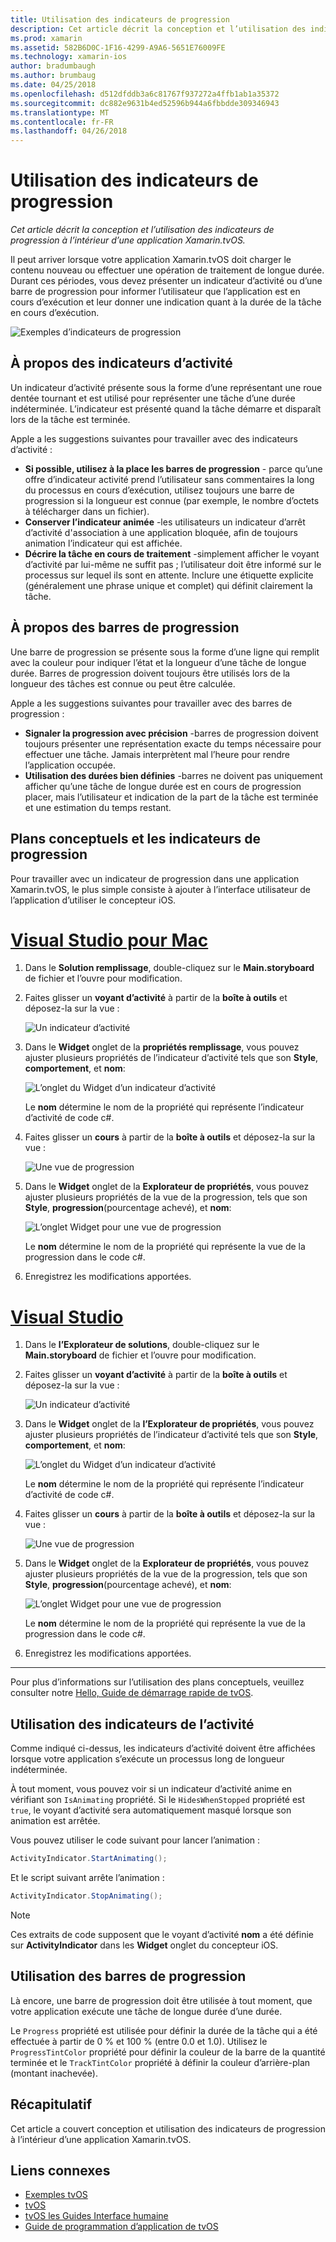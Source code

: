 ```yaml
---
title: Utilisation des indicateurs de progression
description: Cet article décrit la conception et l’utilisation des indicateurs de progression à l’intérieur d’une application Xamarin.tvOS.
ms.prod: xamarin
ms.assetid: 582B6D0C-1F16-4299-A9A6-5651E76009FE
ms.technology: xamarin-ios
author: bradumbaugh
ms.author: brumbaug
ms.date: 04/25/2018
ms.openlocfilehash: d512dfddb3a6c81767f937272a4ffb1ab1a35372
ms.sourcegitcommit: dc882e9631b4ed52596b944a6fbbdde309346943
ms.translationtype: MT
ms.contentlocale: fr-FR
ms.lasthandoff: 04/26/2018
---
```

# <a name="working-with-progress-indicators"></a>Utilisation des indicateurs de progression

_Cet article décrit la conception et l’utilisation des indicateurs de progression à l’intérieur d’une application Xamarin.tvOS._

Il peut arriver lorsque votre application Xamarin.tvOS doit charger le contenu nouveau ou effectuer une opération de traitement de longue durée. Durant ces périodes, vous devez présenter un indicateur d’activité ou d’une barre de progression pour informer l’utilisateur que l’application est en cours d’exécution et leur donner une indication quant à la durée de la tâche en cours d’exécution.

![Exemples d’indicateurs de progression](progress-indicators-images/intro01.png "exemples d’indicateurs de progression")

## <a name="about-activity-indicators"></a>À propos des indicateurs d’activité

Un indicateur d’activité présente sous la forme d’une représentant une roue dentée tournant et est utilisé pour représenter une tâche d’une durée indéterminée. L’indicateur est présenté quand la tâche démarre et disparaît lors de la tâche est terminée.

Apple a les suggestions suivantes pour travailler avec des indicateurs d’activité :

- **Si possible, utilisez à la place les barres de progression** - parce qu’une offre d’indicateur activité prend l’utilisateur sans commentaires la long du processus en cours d’exécution, utilisez toujours une barre de progression si la longueur est connue (par exemple, le nombre d’octets à télécharger dans un fichier).
- **Conserver l’indicateur animée** -les utilisateurs un indicateur d’arrêt d’activité d'association à une application bloquée, afin de toujours animation l’indicateur qui est affichée.
- **Décrire la tâche en cours de traitement** -simplement afficher le voyant d’activité par lui-même ne suffit pas ; l’utilisateur doit être informé sur le processus sur lequel ils sont en attente. Inclure une étiquette explicite (généralement une phrase unique et complet) qui définit clairement la tâche.

## <a name="about-progress-bars"></a>À propos des barres de progression

Une barre de progression se présente sous la forme d’une ligne qui remplit avec la couleur pour indiquer l’état et la longueur d’une tâche de longue durée. Barres de progression doivent toujours être utilisés lors de la longueur des tâches est connue ou peut être calculée.

Apple a les suggestions suivantes pour travailler avec des barres de progression :

- **Signaler la progression avec précision** -barres de progression doivent toujours présenter une représentation exacte du temps nécessaire pour effectuer une tâche. Jamais interprètent mal l’heure pour rendre l’application occupée.
- **Utilisation des durées bien définies** -barres ne doivent pas uniquement afficher qu’une tâche de longue durée est en cours de progression placer, mais l’utilisateur et indication de la part de la tâche est terminée et une estimation du temps restant.

## <a name="progress-indicators-and-storyboards"></a>Plans conceptuels et les indicateurs de progression

Pour travailler avec un indicateur de progression dans une application Xamarin.tvOS, le plus simple consiste à ajouter à l’interface utilisateur de l’application d’utiliser le concepteur iOS.

# <a name="visual-studio-for-mactabvsmac"></a>[Visual Studio pour Mac](#tab/vsmac)
    
1. Dans le **Solution remplissage**, double-cliquez sur le **Main.storyboard** de fichier et l’ouvre pour modification.

2. Faites glisser un **voyant d’activité** à partir de la **boîte à outils** et déposez-la sur la vue : 

    ![Un indicateur d’activité](progress-indicators-images/activity01.png "un indicateur d’activité")

3. Dans le **Widget** onglet de la **propriétés remplissage**, vous pouvez ajuster plusieurs propriétés de l’indicateur d’activité tels que son **Style**, **comportement**, et **nom**: 

    ![L’onglet du Widget d’un indicateur d’activité](progress-indicators-images/activity02.png "onglet le Widget d’un indicateur d’activité")
    
    Le **nom** détermine le nom de la propriété qui représente l’indicateur d’activité de code c#.

4. Faites glisser un **cours** à partir de la **boîte à outils** et déposez-la sur la vue : 

    ![Une vue de progression](progress-indicators-images/activity03.png "une vue de la progression")

5. Dans le **Widget** onglet de la **Explorateur de propriétés**, vous pouvez ajuster plusieurs propriétés de la vue de la progression, tels que son **Style**, **progression**(pourcentage achevé), et **nom**: 

    ![L’onglet Widget pour une vue de progression](progress-indicators-images/activity04.png "onglet le Widget pour une vue de la progression")
    
    Le **nom** détermine le nom de la propriété qui représente la vue de la progression dans le code c#.

6. Enregistrez les modifications apportées.

# <a name="visual-studiotabvswin"></a>[Visual Studio](#tab/vswin)
    
1. Dans le **l’Explorateur de solutions**, double-cliquez sur le **Main.storyboard** de fichier et l’ouvre pour modification.

2. Faites glisser un **voyant d’activité** à partir de la **boîte à outils** et déposez-la sur la vue : 

    ![Un indicateur d’activité](progress-indicators-images/activity01-vs.png
    "un indicateur d’activité")

3. Dans le **Widget** onglet de la **l’Explorateur de propriétés**, vous pouvez ajuster plusieurs propriétés de l’indicateur d’activité tels que son **Style**, **comportement**, et **nom**: 

    ![L’onglet du Widget d’un indicateur d’activité](progress-indicators-images/activity02-vs.png "onglet le Widget d’un indicateur d’activité")

    Le **nom** détermine le nom de la propriété qui représente l’indicateur d’activité de code c#.

4. Faites glisser un **cours** à partir de la **boîte à outils** et déposez-la sur la vue : 

   ![Une vue de progression](progress-indicators-images/activity03-vs.png "une vue de la progression")

5. Dans le **Widget** onglet de la **Explorateur de propriétés**, vous pouvez ajuster plusieurs propriétés de la vue de la progression, tels que son **Style**, **progression**(pourcentage achevé), et **nom**: 

    ![L’onglet Widget pour une vue de progression](progress-indicators-images/activity04-vs.png "onglet le Widget pour une vue de la progression")
    
    Le **nom** détermine le nom de la propriété qui représente la vue de la progression dans le code c#.

6. Enregistrez les modifications apportées.

-----

Pour plus d’informations sur l’utilisation des plans conceptuels, veuillez consulter notre [Hello, Guide de démarrage rapide de tvOS](~/ios/tvos/get-started/hello-tvos.md). 

## <a name="working-with-activity-indicators"></a>Utilisation des indicateurs de l’activité

Comme indiqué ci-dessus, les indicateurs d’activité doivent être affichées lorsque votre application s’exécute un processus long de longueur indéterminée.

À tout moment, vous pouvez voir si un indicateur d’activité anime en vérifiant son `IsAnimating` propriété. Si le `HidesWhenStopped` propriété est `true`, le voyant d’activité sera automatiquement masqué lorsque son animation est arrêtée.

Vous pouvez utiliser le code suivant pour lancer l’animation : 

```csharp
ActivityIndicator.StartAnimating();
```

Et le script suivant arrête l’animation :

```csharp
ActivityIndicator.StopAnimating();
```

> [!NOTE]
> Ces extraits de code supposent que le voyant d’activité **nom** a été définie sur **ActivityIndicator** dans les **Widget** onglet du concepteur iOS.

## <a name="working-with-progress-bars"></a>Utilisation des barres de progression

Là encore, une barre de progression doit être utilisée à tout moment, que votre application exécute une tâche de longue durée d’une durée. 

Le `Progress` propriété est utilisée pour définir la durée de la tâche qui a été effectuée à partir de 0 % et 100 % (entre 0.0 et 1.0). Utilisez le `ProgressTintColor` propriété pour définir la couleur de la barre de la quantité terminée et le `TrackTintColor` propriété à définir la couleur d’arrière-plan (montant inachevée).

## <a name="summary"></a>Récapitulatif

Cet article a couvert conception et utilisation des indicateurs de progression à l’intérieur d’une application Xamarin.tvOS.

## <a name="related-links"></a>Liens connexes

- [Exemples tvOS](https://developer.xamarin.com/samples/tvos/all/)
- [tvOS](https://developer.apple.com/tvos/)
- [tvOS les Guides Interface humaine](https://developer.apple.com/tvos/human-interface-guidelines/)
- [Guide de programmation d’application de tvOS](https://developer.apple.com/library/prerelease/tvos/documentation/General/Conceptual/AppleTV_PG/)

